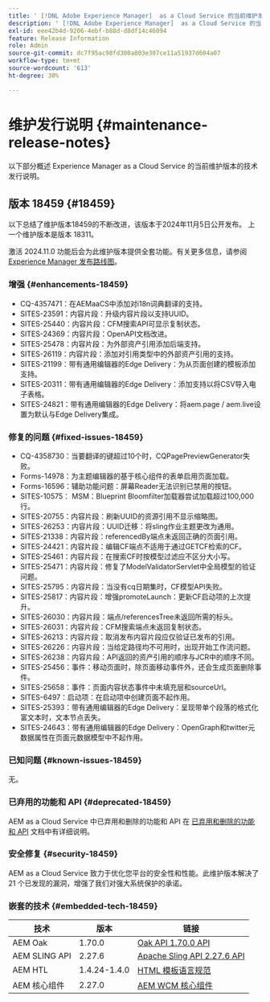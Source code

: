 ```yaml
---
title: ' [!DNL Adobe Experience Manager]  as a Cloud Service 的当前维护发行说明。'
description: ' [!DNL Adobe Experience Manager]  as a Cloud Service 的当前维护发行说明。'
exl-id: eee42b4d-9206-4ebf-b88d-d8df14c46094
feature: Release Information
role: Admin
source-git-commit: dc7f95ac98fd300a803e307ce11a51937d604a07
workflow-type: tm+mt
source-wordcount: '613'
ht-degree: 30%

---
```



# 维护发行说明 {#maintenance-release-notes}

以下部分概述 Experience Manager as a Cloud Service 的当前维护版本的技术发行说明。

## 版本 18459 {#18459}

以下总结了维护版本18459的不断改进，该版本于2024年11月5日公开发布。 上一个维护版本是版本 18311。

激活 2024.11.0 功能后会为此维护版本提供全套功能。有关更多信息，请参阅[ Experience Manager 发布路线图](https://experienceleague.adobe.com/zh-hans/docs/experience-manager-release-information/aem-release-updates/update-releases-roadmap)。

### 增强 {#enhancements-18459}

* CQ-4357471：在AEMaaCS中添加对i18n词典翻译的支持。
* SITES-23591：内容片段：升级内容片段以支持UUID。
* SITES-25440：内容片段：CFM搜索API可显示复制状态。
* SITES-24369：内容片段：OpenAPI文档改进。
* SITES-25478：内容片段：为外部资产引用添加后端支持。
* SITES-26119：内容片段：添加对引用类型中的外部资产引用的支持。
* SITES-21199：带有通用编辑器的Edge Delivery：为从页面创建的模板添加支持。
* SITES-20311：带有通用编辑器的Edge Delivery：添加支持以将CSV导入电子表格。
* SITES-24821：带有通用编辑器的Edge Delivery：将aem.page / aem.live设置为默认与Edge Delivery集成。

### 修复的问题 {#fixed-issues-18459}

* CQ-4358730：当要翻译的键超过10个时，CQPagePreviewGenerator失败。
* Forms-14978：为主题编辑器的基于核心组件的表单启用页面加载。
* Forms-16596：辅助功能问题：屏幕Reader无法识别已禁用的按钮。
* SITES-10575： MSM：Blueprint Bloomfilter加载器尝试加载超过100,000行。
* SITES-20755：内容片段：刷新UUID的资源引用不显示缩略图。
* SITES-26253：内容片段：UUID迁移：将sling作业主题更改为通用。
* SITES-21338：内容片段：referencedBy端点未返回正确的页面引用。
* SITES-24421：内容片段：编辑CF端点不适用于通过GETCF检索的CF。
* SITES-25461：内容片段：在搜索CF时按模型过滤应不区分大小写。
* SITES-25471：内容片段：修复了ModelValidatorServlet中全局模型的验证问题。
* SITES-25795：内容片段：当没有cq日期集时，CF模型API失败。
* SITES-25817：内容片段：增强promoteLaunch：更新CF启动项的上次提升。
* SITES-26030：内容片段：端点/referencesTree未返回所需的标头。
* SITES-26031：内容片段：CFM搜索端点未返回复制状态。
* SITES-26213：内容片段：取消发布内容片段应仅验证已发布的引用。
* SITES-26226：内容片段：当给定路径均不可用时，出现开始工作流问题。
* SITES-26238：内容片段：API返回的资产引用的顺序与JCR中的顺序不同。
* SITES-25456：事件：移动页面时，除页面移动事件外，还会生成页面删除事件。
* SITES-25658：事件：页面内容状态事件中未填充层和sourceUrl。
* SITES-6497：启动项：在启动项中创建页面不起作用。
* SITES-25393：带有通用编辑器的Edge Delivery：呈现带单个段落的格式化富文本时，文本节点丢失。
* SITES-24643：带有通用编辑器的Edge Delivery：OpenGraph和twitter元数据属性在页面元数据模型中不起作用。

### 已知问题 {#known-issues-18459}

无。

### 已弃用的功能和 API {#deprecated-18459}

AEM as a Cloud Service 中已弃用和删除的功能和 API 在 [已弃用和删除的功能和 API](/help/release-notes/deprecated-removed-features.md) 文档中有详细说明。

### 安全修复 {#security-18459}

AEM as a Cloud Service 致力于优化您平台的安全性和性能。此维护版本解决了 21 个已发现的漏洞，增强了我们对强大系统保护的承诺。

### 嵌套的技术 {#embedded-tech-18459}

| 技术 | 版本 | 链接 |
|---|---|---|
| AEM Oak | 1.70.0 | [Oak API 1.70.0 API](https://www.javadoc.io/doc/org.apache.jackrabbit/oak-api/1.70.0/index.html) |
| AEM SLING API | 2.27.6 | [Apache Sling API 2.27.6 API](https://www.javadoc.io/doc/org.apache.sling/org.apache.sling.api/latest/index.html) |
| AEM HTL | 1.4.24-1.4.0 | [HTML 模板语言规范](https://github.com/adobe/htl-spec) |
| AEM 核心组件 | 2.27.0 | [AEM WCM 核心组件](https://github.com/adobe/aem-core-wcm-components) |
